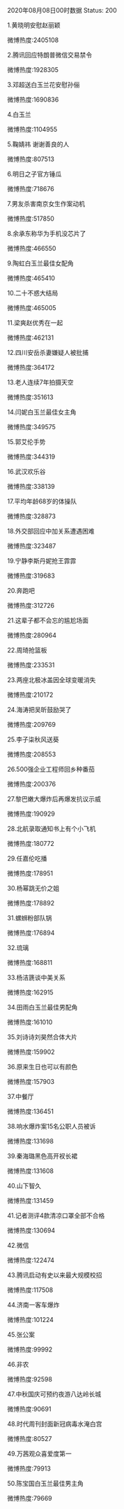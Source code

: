 2020年08月08日00时数据
Status: 200

1.黄晓明安慰赵丽颖

微博热度:2405108

2.腾讯回应特朗普微信交易禁令

微博热度:1928305

3.邓超送白玉兰花安慰孙俪

微博热度:1690836

4.白玉兰

微博热度:1104955

5.鞠婧祎 谢谢善良的人

微博热度:807513

6.明日之子官方锤瓜

微博热度:718676

7.男友杀害南京女生作案动机

微博热度:517850

8.余承东称华为手机没芯片了

微博热度:466550

9.陶虹白玉兰最佳女配角

微博热度:465410

10.二十不惑大结局

微博热度:465005

11.梁爽赵优秀在一起

微博热度:462131

12.四川安岳杀妻嫌疑人被批捕

微博热度:364172

13.老人连续7年拍摄天空

微博热度:351613

14.闫妮白玉兰最佳女主角

微博热度:349575

15.郭艾伦手势

微博热度:344319

16.武汉欢乐谷

微博热度:338139

17.平均年龄68岁的体操队

微博热度:328873

18.外交部回应中加关系遭遇困难

微博热度:323487

19.宁静李斯丹妮抢王霏霏

微博热度:319683

20.奔跑吧

微博热度:312726

21.这辈子都不会忘的尴尬场面

微博热度:280964

22.周琦抢篮板

微博热度:233531

23.两座北极冰盖因全球变暖消失

微博热度:210172

24.海涛把吴昕鼓励哭了

微博热度:209769

25.李子柒秋风送葵

微博热度:208553

26.500强企业工程师回乡种番茄

微博热度:200376

27.黎巴嫩大爆炸后再爆发抗议示威

微博热度:190929

28.北航录取通知书上有个小飞机

微博热度:180772

29.任嘉伦吃播

微博热度:178951

30.杨幂跳无价之姐

微博热度:178892

31.螺蛳粉部队锅

微博热度:176894

32.琉璃

微博热度:168811

33.杨洁篪谈中美关系

微博热度:162915

34.田雨白玉兰最佳男配角

微博热度:161010

35.刘诗诗刘昊然合体大片

微博热度:159902

36.原来生日也可以有颜色

微博热度:157903

37.中餐厅

微博热度:136451

38.响水爆炸案15名公职人员被诉

微博热度:131698

39.秦海璐黑色高开衩长裙

微博热度:131608

40.山下智久

微博热度:131459

41.记者测评4款清凉口罩全部不合格

微博热度:130694

42.微信

微博热度:122474

43.腾讯启动有史以来最大规模校招

微博热度:117508

44.济南一客车爆炸

微博热度:101224

45.张公案

微博热度:99992

46.非农

微博热度:92598

47.中秋国庆可预约夜游八达岭长城

微博热度:90691

48.时代周刊封面新冠病毒水淹白宫

微博热度:80527

49.万茜观众喜爱度第一

微博热度:79913

50.陈宝国白玉兰最佳男主角

微博热度:79669


